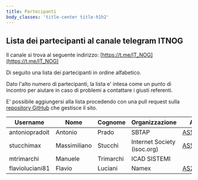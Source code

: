```yaml
---
title: Partecipanti 
body_classes: 'title-center title-h1h2'
---
```


## Lista dei partecipanti al canale telegram ITNOG

Il canale si trova al seguente indirizzo: [https://t.me/IT_NOG](https://t.me/IT_NOG)


Di seguito una lista dei partecipanti in ordine alfabetico.

Dato l'alto numero di partecipanti, la lista e' intesa come un punto di incontro per aiutare in caso di problemi a contattare i giusti referenti.

E' possibile aggiungersi alla lista procedendo con una pull request sulla [repository GitHub](https://github.com/stucchimax/ITNOG-Telegram-Wiki/) che gestisce il sito.

| Username | Nome | Cognome |Organizzazione| ASN |
|----------|------|---------|-----|-----|
|antoniopradoit| Antonio | Prado | SBTAP | [AS59715](https://as59715.net) |
|stucchimax | Massimiliano | Stucchi |Internet Society (isoc.org)| [AS58280](https://as58280.peeringdb.com)|
|mtrimarchi| Manuele | Trimarchi | ICAD SISTEMI | |
|flavioluciani81| Flavio | Luciani | Namex | [AS24796](https://www.namex.it) |










